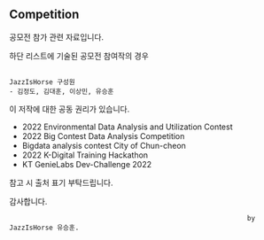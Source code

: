 ## Competition

공모전 참가 관련 자료입니다.



하단 리스트에 기술된 공모전 참여작의 경우

```

JazzIsHorse 구성원 
- 김정도, 김대훈, 이상민, 유승훈

```

이 저작에 대한 공동 권리가 있습니다.




- 2022 Environmental Data Analysis and Utilization Contest
- 2022 Big Contest Data Analysis Competition
- Bigdata analysis contest City of Chun-cheon
- 2022 K-Digital Training Hackathon
- KT GenieLabs Dev-Challenge 2022




참고 시 출처 표기 부탁드립니다.

감사합니다.


                                                                by JazzIsHorse 유승훈.
